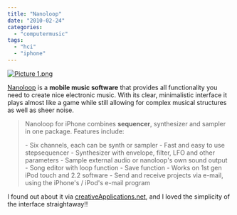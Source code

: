 ```yaml
---
title: "Nanoloop"
date: "2010-02-24"
categories: 
  - "computermusic"
tags: 
  - "hci"
  - "iphone"
---
```


[![Picture 1.png](/media/static/blog_img/picture-15.png)](http://vimeo.com/9520814)

[Nanoloop](http://www.nanoloop.com/) is a **mobile music software** that provides all functionality you need to create nice electronic music. With its clear, minimalistic interface it plays almost like a game while still allowing for complex musical structures as well as sheer noise.

> Nanoloop for iPhone combines **sequencer**, synthesizer and sampler in one package. Features include:
> 
> \- Six channels, each can be synth or sampler - Fast and easy to use stepsequencer - Synthesizer with envelope, filter, LFO and other parameters - Sample external audio or nanoloop's own sound output - Song editor with loop function - Save function - Works on 1st gen iPod touch and 2.2 software - Send and receive projects via e-mail, using the iPhone's / iPod's e-mail program

I found out about it via [creativeApplications.net](http://www.creativeapplications.net/iphone/nanoloop-iphone-sound/), and I loved the simplicity of the interface straightaway!!
